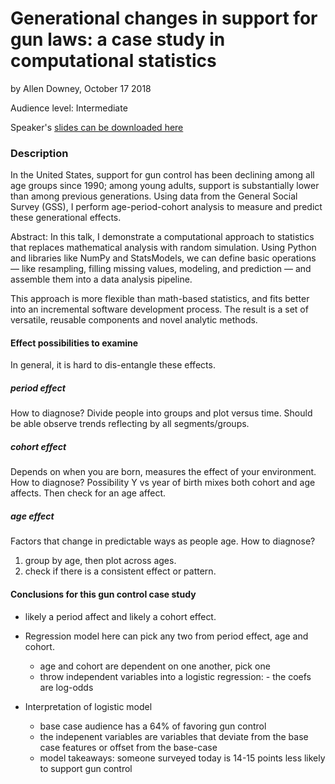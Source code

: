 


Generational changes in support for gun laws: a case study in computational statistics
===========================================================================
by Allen Downey, October 17 2018

Audience level:
Intermediate

Speaker's [slides can be downloaded here](downey@allendowney.com/blog)

### Description 
In the United States, support for gun control has been declining among all age groups since 1990; among young adults, support is substantially lower than among previous generations.  Using data from the General Social Survey (GSS), I perform age-period-cohort analysis to measure and predict these generational effects.

Abstract: 
In this talk, I demonstrate a computational approach to statistics that replaces mathematical analysis with random simulation.  Using Python and libraries like NumPy and StatsModels, we can define basic operations — like resampling, filling missing values, modeling, and prediction — and assemble them into a data analysis pipeline.

This approach is more flexible than math-based statistics, and fits better into an incremental software development process.  The result is a set of versatile, reusable components and novel analytic methods.


#### Effect possibilities to examine

In general, it is hard to dis-entangle these effects. 


##### period effect
How to diagnose? 
Divide people into groups and plot versus time. Should be able observe trends reflecting by all segments/groups. 


##### cohort effect
Depends on when you are born, measures the effect of your environment.
How to diagnose? 
Possibility Y vs year of birth mixes both cohort and age affects. Then check for an age affect. 


##### age effect
Factors that change in predictable ways as people age. 
How to diagnose? 
1. group by age, then plot across ages.
2. check if there is a consistent effect or pattern. 


#### Conclusions for this gun control case study
- likely a period affect and likely a cohort effect. 

- Regression model here can pick any two from period effect, age and cohort.
    - age and cohort are dependent on one another, pick one
    - throw independent variables into a logistic regression:
          - the coefs are log-odds
          
- Interpretation of logistic model
    - base case audience has a 64% of favoring gun control
    - the indepenent variables are variables that deviate from the base case features or offset from the base-case
    - model takeaways: someone surveyed today is 14-15 points less likely to support gun control 
    
